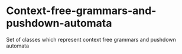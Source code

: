 # Context-free-grammars-and-pushdown-automata
Set of classes which represent context free grammars and pushdown automata
